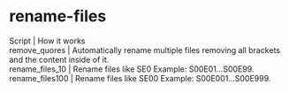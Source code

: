 # rename-files
Script          | How it works<br>
remove_quores   | Automatically rename multiple files removing all brackets and the content inside of it.<br>
rename_files_10 | Rename files like S<season>E0<counter>  Example: S00E01...S00E99.<br>
rename_files100 | Rename files like S<season>E00<counter> Example: S00E001...S00E999.
